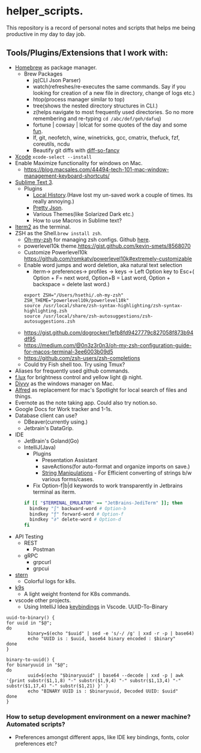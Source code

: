 # helper_scripts.

This repository is a record of personal notes and scripts that helps me being productive in my day to day job.


## Tools/Plugins/Extensions that I work with:
- [Homebrew](https://brew.sh/) as package manager.
  - Brew Packages
    - jq(CLI Json Parser)
    - watch(refreshes/re-executes the same commands. Say if you looking for creation of a new file in directory, change of logs etc.)
    - htop(process manager similar to top)
    - tree(shows the nested directory structures in CLI.)
    - z(helps navigate to most frequently used directories. So no more remembering and re-typing `cd /abc/def/geh/dafuq`)
    - fortune | cowsay | lolcat for some quotes of the day and some [fun](https://github.com/busyloop/lolcat).
    - lf, git, neofetch, wine, winetricks, gcc, cmatrix, thefuck, fzf, coreutils, ncdu
    - Beautify git diffs with [diff-so-fancy](https://github.com/so-fancy/diff-so-fancy)
- [Xcode](https://developer.apple.com/xcode/) `xcode-select --install`
- Enable Maximize functionality for windows on Mac.
  - https://blog.macsales.com/44494-tech-101-mac-window-management-keyboard-shortcuts/
- [Sublime Text 3](https://www.sublimetext.com/3).
  - Plugins
    - [Local History](https://packagecontrol.io/packages/Local%20History).(Have lost my un-saved work a couple of times. Its really annoying.)
    - [Pretty Json](https://packagecontrol.io/packages/Pretty%20JSON).
    - Various Themes(like Solarized Dark etc.)
    - How to use Macros in Sublime text?
- [Iterm2](https://www.iterm2.com/) as the terminal.
- ZSH as the Shell.`brew install zsh`.
  - [Oh-my-zsh](https://ohmyz.sh/) for managing zsh configs. Github [here](https://github.com/ohmyzsh/ohmyzsh).
  - powerlevel10k theme.https://gist.github.com/kevin-smets/8568070
  - Customize Powerlevel10k https://github.com/romkatv/powerlevel10k#extremely-customizable
  - Enable word jumps and word deletion, aka natural text selection
    - iterm-> preferences-> profiles -> keys -> Left Option key to Esc+( Option + F= next word, Option+B = Last word, Option + backspace = delete last word.)
    ```
    export ZSH="/Users/hsethi/.oh-my-zsh"
    ZSH_THEME="powerlevel10k/powerlevel10k"
    source /usr/local/share/zsh-syntax-highlighting/zsh-syntax-highlighting.zsh
    source /usr/local/share/zsh-autosuggestions/zsh-autosuggestions.zsh
    ```
  - https://gist.github.com/dogrocker/1efb8fd9427779c827058f873b94df95
  - https://medium.com/@0n3z3r0n3/oh-my-zsh-configuration-guide-for-macos-terminal-3ee6003b09d5
  - https://github.com/zsh-users/zsh-completions
  - Could try Fish shell too. Try using Tmux?
- Aliases for frequently used github commands.
- [f.lux](https://justgetflux.com/) for brightness control and yellow light @ night.
- [Divvy](https://mizage.com/divvy/) as the windows manager on Mac.
- [Alfred](https://www.alfredapp.com/) as replacement for mac's Spotlight for local search of files and things.
- Evernote as the note taking app. Could also try notion.so.
- Google Docs for Work tracker and 1-1s.
- Database client can use?
  - DBeaver(currently using.)
  - Jetbrain's DataGrip.
- IDE
  - JetBrain's Goland(Go)
  - IntelliJ(Java)
    - Plugins
      - Presentation Assistant
      - saveActions(for auto-format and organize imports on save.)
      - [String Manipulations](https://plugins.jetbrains.com/plugin/2162-string-manipulation/) - For Efficient converting of strings b/w various forms/cases.
    - Fix Option-f|b|d keywords to work transparently in Jetbrains terminal as iterm.
    ```bash
    if [[ "$TERMINAL_EMULATOR" == "JetBrains-JediTerm" ]]; then
      bindkey "∫" backward-word # Option-b
      bindkey "ƒ" forward-word # Option-f
      bindkey "∂" delete-word # Option-d
    fi
    ```
- API Testing
  - REST
    - Postman
  - gRPC
    - grpcurl
    - grpcui
- [stern](https://github.com/wercker/stern)
  - Colorful logs for k8s.
- [k9s](https://github.com/derailed/k9s)
  - A light weight frontend for K8s commands.
- vscode other projects.
  - Using IntelliJ Idea [keybindings](https://marketplace.visualstudio.com/items?itemName=k--kato.intellij-idea-keybindings) in Vscode. 
UUID-To-Binary
```
uuid-to-binary() {
for uuid in "$@";
do
        binary=$(echo "$uuid" | sed -e 's/-/ /g' | xxd -r -p | base64)
        echo "UUID is : $uuid, base64 binary encoded : $binary"
done
}

binary-to-uuid() {
for binaryuuid in "$@";
do
        uuid=$(echo "$binaryuuid" | base64 --decode | xxd -p | awk '{print substr($1,1,8) "-" substr($1,9,4) "-" substr($1,13,4) "-" substr($1,17,4) "-" substr($1,21) }' )
        echo "BINARY UUID is : $binaryuuid, Decoded UUID: $uuid"
done
}
```

### How to setup development environment on a newer machine? Automated scripts?
- Preferences amongst different apps, like IDE key bindings, fonts, color preferences etc?
